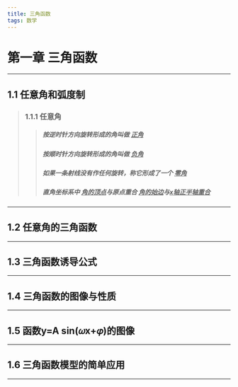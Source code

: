 ```yaml
---
title: 三角函数
tags: 数学
---
```

# 第一章 三角函数
***
## 1.1 任意角和弧度制
> ### 1.1.1 任意角
>> ##### 按逆时针方向旋转形成的角叫做 <u>***正角***</u>
>> ##### 按顺时针方向旋转形成的角叫做 <u>***负角***</u>
>> ##### 如果一条射线没有作任何旋转，称它形成了一个 <u>***零角***</u>
>> ##### 直角坐标系中 <u>***角的顶点***</u>与***原点重合***</u> <u>***角的始边***</u>与<u>***x轴正半轴重合***</u>
***
## 1.2 任意角的三角函数
***
## 1.3 三角函数诱导公式
***
## 1.4 三角函数的图像与性质
***
## 1.5 函数y=A sin(𝜔x+𝜑)的图像
***
## 1.6 三角函数模型的简单应用
***
